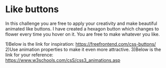 # Like buttons

In this challenge you are free to apply your creativity and make beautiful animated like buttons.
I have created a hexagon button which changes to flower every time you hover on it. You are free to make whatever you like.


1)Below is the link for inspiration:
https://freefrontend.com/css-buttons/
2)Use animation properties to make it even more attractive.
3)Below is the link for your reference:
https://www.w3schools.com/csS/css3_animations.asp